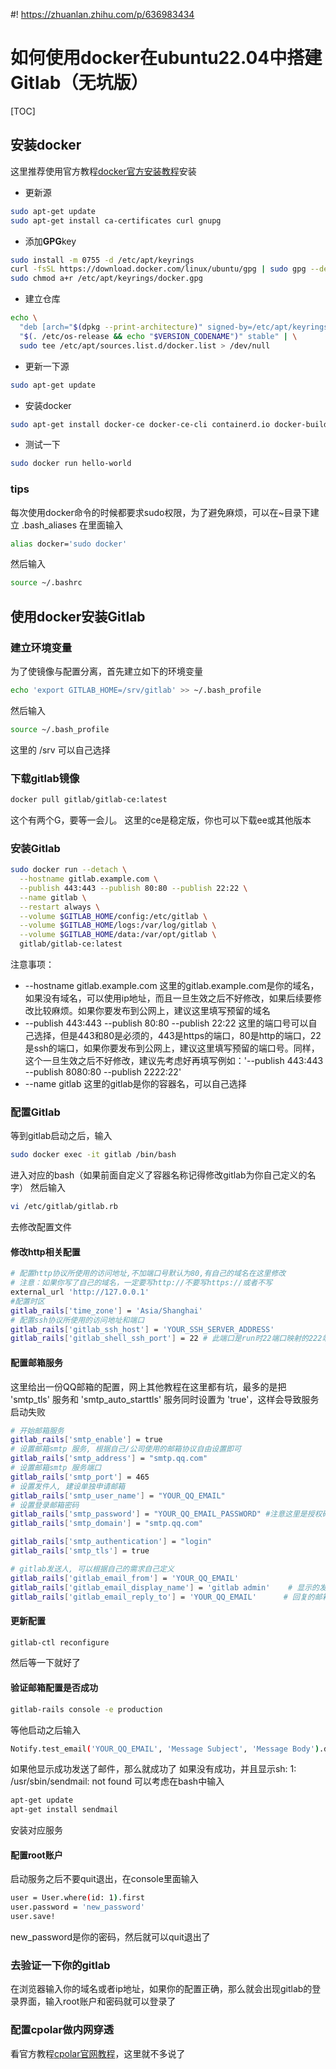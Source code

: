#! https://zhuanlan.zhihu.com/p/636983434
# 如何使用docker在ubuntu22.04中搭建Gitlab（无坑版）
[TOC]
## 安装docker
这里推荐使用官方教程[docker官方安装教程](https://docs.docker.com/engine/install/ubuntu/#set-up-the-repository)安装
- 更新源
```bash
sudo apt-get update
sudo apt-get install ca-certificates curl gnupg
``` 
- 添加**GPG**key
```bash
sudo install -m 0755 -d /etc/apt/keyrings
curl -fsSL https://download.docker.com/linux/ubuntu/gpg | sudo gpg --dearmor -o /etc/apt/keyrings/docker.gpg
sudo chmod a+r /etc/apt/keyrings/docker.gpg
```
- 建立仓库
```bash
echo \
  "deb [arch="$(dpkg --print-architecture)" signed-by=/etc/apt/keyrings/docker.gpg] https://download.docker.com/linux/ubuntu \
  "$(. /etc/os-release && echo "$VERSION_CODENAME")" stable" | \
  sudo tee /etc/apt/sources.list.d/docker.list > /dev/null
```

- 更新一下源
```bash
sudo apt-get update
```

- 安装docker
```bash
sudo apt-get install docker-ce docker-ce-cli containerd.io docker-buildx-plugin docker-compose-plugin
```

- 测试一下
```bash
sudo docker run hello-world
```

### tips
每次使用docker命令的时候都要求sudo权限，为了避免麻烦，可以在~目录下建立 .bash_aliases 在里面输入
```bash
alias docker='sudo docker'
```
然后输入
```bash
source ~/.bashrc
```

## 使用docker安装Gitlab

### 建立环境变量
为了使镜像与配置分离，首先建立如下的环境变量
```bash
echo 'export GITLAB_HOME=/srv/gitlab' >> ~/.bash_profile
```
然后输入
```bash
source ~/.bash_profile
```
这里的 /srv 可以自己选择

### 下载gitlab镜像
```bash
docker pull gitlab/gitlab-ce:latest
```
这个有两个G，要等一会儿。
这里的ce是稳定版，你也可以下载ee或其他版本

### 安装Gitlab
```bash
sudo docker run --detach \
  --hostname gitlab.example.com \
  --publish 443:443 --publish 80:80 --publish 22:22 \
  --name gitlab \
  --restart always \
  --volume $GITLAB_HOME/config:/etc/gitlab \
  --volume $GITLAB_HOME/logs:/var/log/gitlab \
  --volume $GITLAB_HOME/data:/var/opt/gitlab \
  gitlab/gitlab-ce:latest
```
注意事项：
- --hostname gitlab.example.com 这里的gitlab.example.com是你的域名，如果没有域名，可以使用ip地址，而且一旦生效之后不好修改，如果后续要修改比较麻烦。如果你要发布到公网上，建议这里填写预留的域名
- --publish 443:443 --publish 80:80 --publish 22:22 这里的端口号可以自己选择，但是443和80是必须的，443是https的端口，80是http的端口，22是ssh的端口，如果你要发布到公网上，建议这里填写预留的端口号。同样，这个一旦生效之后不好修改，建议先考虑好再填写例如：'--publish 443:443 --publish 8080:80 --publish 2222:22'
- --name gitlab 这里的gitlab是你的容器名，可以自己选择

### 配置Gitlab
等到gitlab启动之后，输入
```bash
sudo docker exec -it gitlab /bin/bash
```
进入对应的bash（如果前面自定义了容器名称记得修改gitlab为你自己定义的名字）
然后输入
```bash
vi /etc/gitlab/gitlab.rb
```
去修改配置文件

#### 修改http相关配置
```bash
# 配置http协议所使用的访问地址,不加端口号默认为80,有自己的域名在这里修改
# 注意：如果你写了自己的域名，一定要写http://不要写https://或者不写
external_url 'http://127.0.0.1'
#配置时区
gitlab_rails['time_zone'] = 'Asia/Shanghai'  
# 配置ssh协议所使用的访问地址和端口
gitlab_rails['gitlab_ssh_host'] = 'YOUR_SSH_SERVER_ADDRESS'
gitlab_rails['gitlab_shell_ssh_port'] = 22 # 此端口是run时22端口映射的222端口
```

#### 配置邮箱服务
这里给出一份QQ邮箱的配置，网上其他教程在这里都有坑，最多的是把 'smtp_tls' 服务和 'smtp_auto_starttls' 服务同时设置为 'true'，这样会导致服务启动失败
```bash
# 开始邮箱服务
gitlab_rails['smtp_enable'] = true
# 设置邮箱smtp 服务, 根据自己/公司使用的邮箱协议自由设置即可
gitlab_rails['smtp_address'] = "smtp.qq.com"
# 设置邮箱smtp 服务端口
gitlab_rails['smtp_port'] = 465
# 设置发件人, 建设单独申请邮箱
gitlab_rails['smtp_user_name'] = "YOUR_QQ_EMAIL"
# 设置登录邮箱密码
gitlab_rails['smtp_password'] = "YOUR_QQ_EMAIL_PASSWORD" #注意这里是授权码
gitlab_rails['smtp_domain'] = "smtp.qq.com"

gitlab_rails['smtp_authentication'] = "login"
gitlab_rails['smtp_tls'] = true

# gitlab发送人, 可以根据自己的需求自己定义
gitlab_rails['gitlab_email_from'] = 'YOUR_QQ_EMAIL'
gitlab_rails['gitlab_email_display_name'] = 'gitlab admin'    # 显示的发件人
gitlab_rails['gitlab_email_reply_to'] = 'YOUR_QQ_EMAIL'      # 回复的邮箱
```

#### 更新配置
```bash
gitlab-ctl reconfigure
```
然后等一下就好了

#### 验证邮箱配置是否成功
```bash
gitlab-rails console -e production
```
等他启动之后输入
```bash
Notify.test_email('YOUR_QQ_EMAIL', 'Message Subject', 'Message Body').deliver_now
```
如果他显示成功发送了邮件，那么就成功了
如果没有成功，并且显示sh: 1: /usr/sbin/sendmail: not found
可以考虑在bash中输入
```bash
apt-get update
apt-get install sendmail
```
安装对应服务

#### 配置root账户
启动服务之后不要quit退出，在console里面输入
```bash
user = User.where(id: 1).first
user.password = 'new_password'
user.save!
```
new_password是你的密码，然后就可以quit退出了

### 去验证一下你的gitlab
在浏览器输入你的域名或者ip地址，如果你的配置正确，那么就会出现gitlab的登录界面，输入root账户和密码就可以登录了

### 配置cpolar做内网穿透
看官方教程[cpolar官网教程](https://zhuanlan.zhihu.com/p/617352879)，这里就不多说了